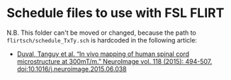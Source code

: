 # Schedule files to use with FSL FLIRT

N.B. This folder can't be moved or changed, because the path to `flirtsch/schedule_TxTy.sch` is hardcoded in the following article:

* [Duval, Tanguy et al. “In vivo mapping of human spinal cord microstructure at 300mT/m.” NeuroImage vol. 118 (2015): 494-507. doi:10.1016/j.neuroimage.2015.06.038](https://www.ncbi.nlm.nih.gov/pmc/articles/PMC4562035/#idm139707147392480title)